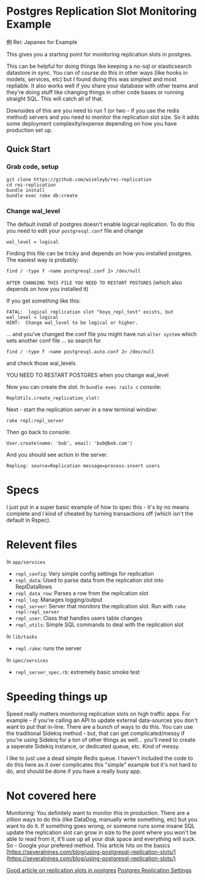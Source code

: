 # Postgres Replication Slot Monitoring Example

例 Rei: Japanes for Example

This gives you a starting point for monitoring replication slots in postgres.

This can be helpful for doing things like keeping a no-sql or elasticsearch
datastore in sync. You can of course do this in other ways (like hooks in
models, services, etc) but I found doing this was simplest and most repliable.
It also works well if you share your database with other teams and they're
doing stuff like changing things in other code bases or running straight SQL.
This will catch all of that.

Downsides of this are you need to run 1 (or two - if you use the redis method)
servers and you need to monitor the replication slot size. So it adds some
deployment complexity/expense depending on how you have production set up.

## Quick Start

### Grab code, setup

```
git clone https://github.com/wiseleyb/rei-replication
cd rei-replication
bundle install
bundle exec rake db:create
```

### Change wal_level

The default install of postgres doesn't enable logical replication. To do this
you need to edit your `postgresql.conf` file and change

`wal_level = logical`

Finding this file can be tricky and depends on how you installed postgres. The
easiest way is probably:

`find / -type f -name postgresql.conf 2> /dev/null`

`AFTER CHANGING THIS FILE YOU NEED TO RESTART POSTGRES` (which also depends on
how you installed it)

If you get something like this:

```
FATAL:  logical replication slot "koyo_repl_test" exists, but wal_level < logical
HINT:  Change wal_level to be logical or higher.
```

... and you've changed the conf file you might have run `alter system` which
sets another conf file ... so search for 

`find / -type f -name postgresql.auto.conf 2> /dev/null` 

and check those wal_levels

YOU NEED TO RESTART POSTGRES when you change wal_level

Now you can create the slot. In `bundle exec rails c` console:

```
ReplUtils.create_replication_slot!
```

Next - start the replication server in a new terminal window:

```
rake repl:repl_server
```

Then go back to console:

```
User.create(name: 'bob', email: 'bob@bob.com')
```

And you should see action in the server.

`ReplLog: source=Replication message=process-insert users`

# Specs

I just put in a super basic example of how to spec this - it's by no means
complete and I kind of cheated by turning transactions off (which isn't the
default in Rspec).

# Relevent files

In `app/services`

* `repl_config`: Very simple config settings for replication
* `repl_data`: Used to parse data from the replication slot into ReplDataRows
* `repl_data_row`: Parses a row from the replication slot
* `repl_log`: Manages logging/output
* `repl_server`: Server that monitors the replication slot. 
   Run with `rake repl:repl_server`
* `repl_user`: Class that handles users table changes
* `repl_utils`: Simple SQL commands to deal with the replication slot

In `lib/tasks`

* `repl.rake`: runs the server

In `spec/services`

* `repl_server_spec.rb`: extremely basic smoke test

# Speeding things up

Speed really matters monitoring replication slots on high traffic apps. For
example - if you're calling an API to update external data-sources you don't
want to put that in-line. There are a bunch of ways to do this. You can use the
traditional Sidekiq method - but, that can get complicated/messy if you're
using Sidekiq for a ton of other things as well... you'll need to create a
seperate Sidekiq instance, or dedicated queue, etc. Kind of messy. 

I like to just use a dead simple Redis queue. I haven't included the code to do
this here as it over complicates this "simple" example but it's not hard to do,
and should be done if you have a really busy app.

# Not covered here

Monitoring: You definitely want to monitor this in production. There are a
zillion ways to do this (like DataDog, manually write something, etc) but you
want to do it. If something goes wrong, or someone runs some insane SQL update
the replication slot can grow in size to the point where you won't be able to
read from it, it'll use up all your disk space and everything will suck. So -
Google your prefered method. This article hits on the basics
[https://severalnines.com/blog/using-postgresql-replication-slots/](https://severalnines.com/blog/using-postgresql-replication-slots/)

[Good article on replication slots in postgres](https://hevodata.com/learn/postgresql-replication-slots/)
[Postgres Replication Settings](https://www.postgresql.org/docs/current/runtime-config-replication.html)

